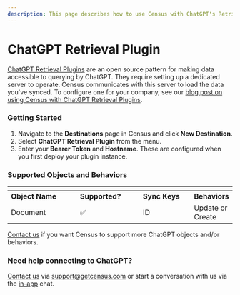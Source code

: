 ```yaml
---
description: This page describes how to use Census with ChatGPT's Retrieval Plugin.
---
```


# ChatGPT Retrieval Plugin

​[ChatGPT Retrieval Plugins](https://github.com/openai/chatgpt-retrieval-plugin) are an open source pattern for making data accessible to querying by ChatGPT. They require setting up a dedicated server to operate. Census communicates with this server to load the data you've synced. To configure one for your company, see our [blog post on using Census with ChatGPT Retrieval Plugins](https://census.dev/blog/turn-your-db-into-a-chatgpt-plug-in-with-census-and-fly).

### Getting Started <a href="#getting-started" id="getting-started"></a>

1. Navigate to the **Destinations** page in Census and click **New Destination**.
2. Select **ChatGPT Retrieval Plugin** from the menu.
3. Enter your **Bearer Token** and **Hostname**. These are configured when you first deploy your plugin instance.

### Supported Objects and Behaviors <a href="#supported-objects-and-behaviors" id="supported-objects-and-behaviors"></a>

<table data-header-hidden><thead><tr><th width="196"></th><th width="156"></th><th width="154"></th><th></th></tr></thead><tbody><tr><td><strong>Object Name</strong></td><td><strong>Supported?</strong></td><td><strong>Sync Keys</strong></td><td><strong>Behaviors</strong></td></tr><tr><td>Document</td><td>✅</td><td>ID</td><td>Update or Create</td></tr></tbody></table>

​[Contact us](mailto:support@getcensus.com) if you want Census to support more ChatGPT objects and/or behaviors.

### Need help connecting to ChatGPT? <a href="#need-help-connecting-to-chatgpt" id="need-help-connecting-to-chatgpt"></a>

​[Contact us](mailto:support@getcensus.com) via support@getcensus.com or start a conversation with us via the [in-app](https://app.getcensus.com/) chat.
